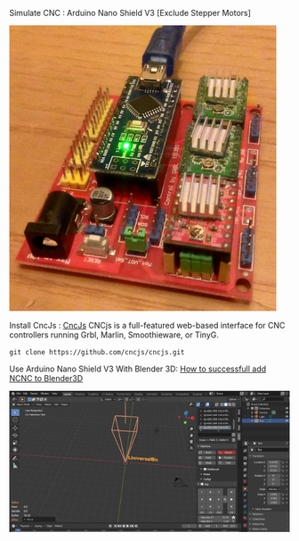 Simulate CNC : Arduino Nano Shield V3 [Exclude Stepper Motors]

![CNC Simulator](https://github.com/universalbit-dev/CNC-Router/blob/main/CNC%20Router/grbl-simulator/Arduino-Shield-V3.jpg)


Install CncJs :  [CncJs](https://github.com/cncjs/cncjs)
CNCjs is a full-featured web-based interface for CNC controllers running Grbl, Marlin, Smoothieware, or TinyG.

``` 
git clone https://github.com/cncjs/cncjs.git

``` 

Use Arduino Nano Shield V3 With Blender 3D: [How to successfull add NCNC to Blender3D](https://)

![Ncnc](https://github.com/universalbit-dev/CNC-Router/blob/main/CNC%20Router/grbl-simulator/2022-ncnc.png)

